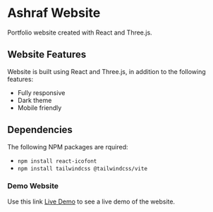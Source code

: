 # Ashraf Website

Portfolio website created with React and Three.js.

## Website Features

Website is built using React and Three.js, in addition to the following features:

- Fully responsive
- Dark theme
- Mobile friendly

## Dependencies

The following NPM packages are rquired:

- `npm install react-icofont`
- `npm install tailwindcss @tailwindcss/vite`

### Demo Website

Use this link [Live Demo](https://ashraf-sada.vercel.app/) to see a live demo of the website.
